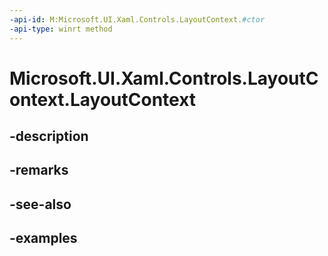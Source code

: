 ```yaml
---
-api-id: M:Microsoft.UI.Xaml.Controls.LayoutContext.#ctor
-api-type: winrt method
---
```


<!-- Method syntax.
public LayoutContext.LayoutContext()
-->

# Microsoft.UI.Xaml.Controls.LayoutContext.LayoutContext

## -description

## -remarks

## -see-also

## -examples

